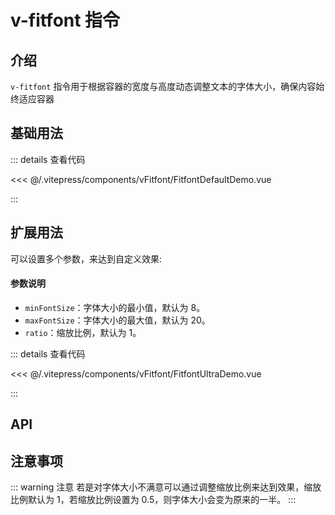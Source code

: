 # v-fitfont 指令

## 介绍

`v-fitfont` 指令用于根据容器的宽度与高度动态调整文本的字体大小，确保内容始终适应容器

## 基础用法

<FitfontDefaultDemo/>
::: details 查看代码

<<< @/.vitepress/components/vFitfont/FitfontDefaultDemo.vue

:::

## 扩展用法

可以设置多个参数，来达到自定义效果:

#### 参数说明

- `minFontSize`：字体大小的最小值，默认为 8。
- `maxFontSize`：字体大小的最大值，默认为 20。
- `ratio`：缩放比例，默认为 1。

<FitfontUltraDemo/>
::: details 查看代码

<<< @/.vitepress/components/vFitfont/FitfontUltraDemo.vue

:::

## API

<ApiTable :data="props" />

## 注意事项
::: warning 注意
若是对字体大小不满意可以通过调整缩放比例来达到效果，缩放比例默认为 1，若缩放比例设置为 0.5，则字体大小会变为原来的一半。
:::
<script setup>
import FitfontDefaultDemo from '../.vitepress/components/vFitfont/FitfontDefaultDemo.vue'
import FitfontUltraDemo from '../.vitepress/components/vFitfont/FitfontUltraDemo.vue'
import ApiTable from '../.vitepress/components/ApiTable.vue';
const props = [
  {
    name: 'minFontSize',
    type: 'number',
    required: false,
    description: '字体大小的最小值',
    default: '8',
  },{
    name: 'maxFontSize',
    type: 'number',
    required: false,
    description: '字体大小的最大值',
    default: '20',
  },{
    name: 'ratio',
    type: 'number',
    required: false,
    description: '缩放比例',
    default: '1',
  },
];
</script>
